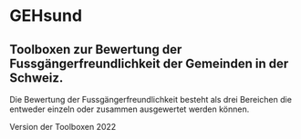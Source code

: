 # GEHsund
## Toolboxen zur Bewertung der Fussgängerfreundlichkeit der Gemeinden in der Schweiz.

Die Bewertung der Fussgängerfreundlichkeit besteht als drei Bereichen die entweder einzeln oder zusammen ausgewertet werden können. 


Version der Toolboxen 2022
